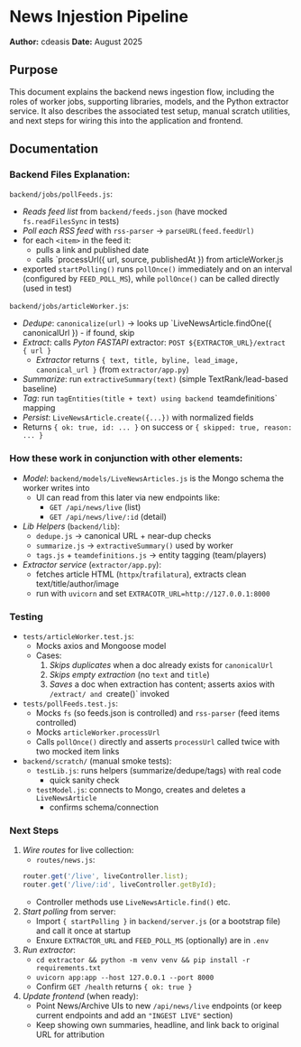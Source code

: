 # News Injestion Pipeline

**Author:** cdeasis
**Date:** August 2025

## Purpose
This document explains the backend news ingestion flow, including the roles of worker jobs, supporting libraries, models, and the Python extractor service. It also describes the associated test setup, manual scratch utilities, and next steps for wiring this into the application and frontend.

## Documentation

### Backend Files Explanation:

`backend/jobs/pollFeeds.js`:
- *Reads feed list* from `backend/feeds.json` (have mocked `fs.readFilesSync` in tests)
- *Poll each RSS feed* with `rss-parser` &rarr; `parseURL(feed.feedUrl)`
- for each `<item>` in the feed it:
    - pulls a link and published date
    - calls `processUrl({ url, source, publishedAt }) from articleWorker.js
- exported `startPolling()` runs `pollOnce()` immediately and on an interval (configured by `FEED_POLL_MS`), while `pollOnce()` can be called directly (used in test)

`backend/jobs/articleWorker.js`:
- *Dedupe*: `canonicalize(url)` &rarr; looks up `LiveNewsArticle.findOne({ canonicalUrl }) - if found, skip
- *Extract*: calls *Pyton FASTAPI* extractor: `POST ${EXTRACTOR_URL}/extract { url }`
    - *Extractor* returns `{ text, title, byline, lead_image, canonical_url }` (from `extractor/app.py`)
- *Summarize*: run `extractiveSummary(text)` (simple TextRank/lead-based baseline)
- *Tag*: run `tagEntities(title + text) using backend `teamdefinitions` mapping
- *Persist*: `LiveNewsArticle.create({...})` with normalized fields
- Returns `{ ok: true, id: ... }` on success or `{ skipped: true, reason: ... }`

### How these work in conjunction with other elements:
- *Model*:  `backend/models/LiveNewsArticles.js` is the Mongo schema the worker writes into
    - UI can read from this later via new endpoints like:
        - `GET /api/news/live` (list)
        - `GET /api/news/live/:id` (detail)
- *Lib Helpers* (`backend/lib`):
    - `dedupe.js` &rarr; canonical URL + near-dup checks
    - `summarize.js` &rarr; `extractiveSummary()` used by worker
    - `tags.js` + `teamdefinitions.js` &rarr; entity tagging (team/players)
- *Extractor service* (`extractor/app.py`):
    - fetches article HTML (`httpx`/`trafilatura`), extracts clean text/title/author/image
    - run with `uvicorn` and set `EXTRACOTR_URL=http://127.0.0.1:8000`

### Testing
- `tests/articleWorker.test.js`:
    - Mocks axios and Mongoose model
    - Cases:
        1. *Skips duplicates* when a doc already exists for `canonicalUrl`
        2. *Skips empty extraction* (no `text` and `title`)
        3. *Saves* a doc when extraction has content; asserts axios with `/extract/ and `create()` invoked
- `tests/pollFeeds.test.js`:
    - Mocks `fs` (so feeds.json is controlled) and `rss-parser` (feed items controlled)
    - Mocks `articleWorker.processUrl`
    - Calls `pollOnce()` directly and asserts `processUrl` called twice with two mocked item links
- `backend/scratch/` (manual smoke tests):
    - `testLib.js`: runs helpers (summarize/dedupe/tags) with real code
        - quick sanity check
    - `testModel.js`: connects to Mongo, creates and deletes a `LiveNewsArticle`
        - confirms schema/connection

### Next Steps
1. *Wire routes* for live collection:
    - `routes/news.js`:
    ```js
    router.get('/live', liveController.list);
    router.get('/live/:id', liveController.getById);
    ```
    - Controller methods use `LiveNewsArticle.find()` etc.
2. *Start polling* from server:
    - Import `{ startPolling }` in `backend/server.js` (or a bootstrap file) and call it once at startup
    - Enxure `EXTRACTOR_URL` and `FEED_POLL_MS` (optionally) are in `.env`
3. *Run extractor*:
    - `cd extractor && python -m venv venv && pip install -r requirements.txt`
    - `uvicorn app:app --host 127.0.0.1 --port 8000`
    - Confirm `GET /health` returns `{ ok: true }`
4. *Update frontend* (when ready):
    - Point News/Archive UIs to new `/api/news/live` endpoints (or keep current endpoints and add an `"INGEST LIVE"` section)
    - Keep showing own summaries, headline, and link back to original URL for attribution